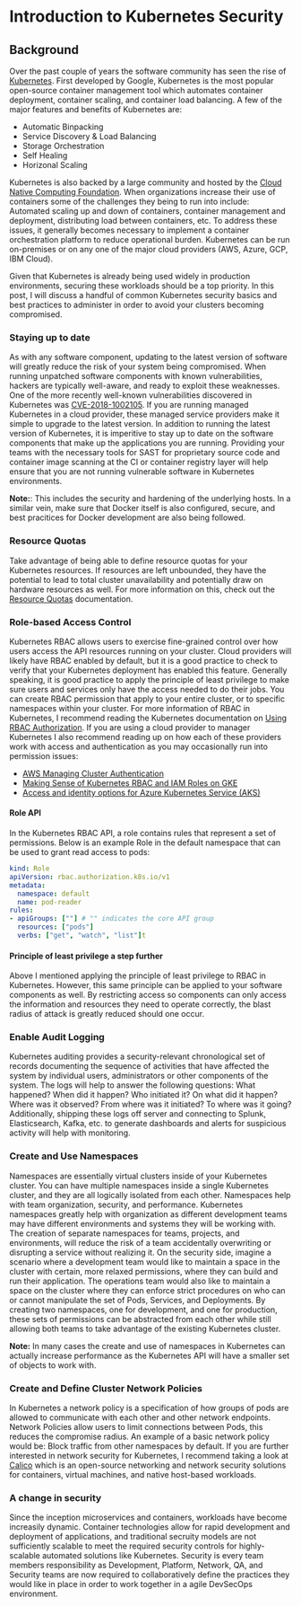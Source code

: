 # Introduction to Kubernetes Security

## Background

Over the past couple of years the software community has seen the rise of [Kubernetes](https://kubernetes.io/). First developed by Google, Kubernetes is the most popular open-source container management tool which automates container deployment, container scaling, and container load balancing. A few of the major features and benefits of Kubernetes are: 

- Automatic Binpacking
- Service Discovery & Load Balancing
- Storage Orchestration
- Self Healing
- Horizonal Scaling

Kubernetes is also backed by a large community and hosted by the [Cloud Native Computing Foundation](https://www.cncf.io/). When organizations increase their use of containers some of the challenges they being to run into include: Automated scaling up and down of containers, container management and deployment, distributing load between containers, etc. To address these issues, it generally becomes necessary to implement a container orchestration platform to reduce operational burden. Kubernetes can be run on-premises or on any one of the major cloud providers (AWS, Azure, GCP, IBM Cloud).

Given that Kubernetes is already being used widely in production environments, securing these workloads should be a top priority. In this post, I will discuss a handful of common Kubernetes security basics and best practices to administer in order to avoid your clusters becoming compromised.  

### Staying up to date

As with any software component, updating to the latest version of software will greatly reduce the risk of your system being compromised. When running unpatched software components with known vulnerabilities, hackers are typically well-aware, and ready to exploit these weaknesses. One of the more recently well-known vulnerabilities discovered in Kubernetes was [CVE-2018-1002105](https://nvd.nist.gov/vuln/detail/CVE-2018-1002105). If you are running managed Kubernetes in a cloud provider, these managed service providers make it simple to upgrade to the latest version. In addition to running the latest version of Kubernetes, it is imperitive to stay up to date on the software components that make up the applications you are running. Providing your teams with the necessary tools for SAST for proprietary source code and container image scanning at the CI or container registry layer will help ensure that you are not running vulnerable software in Kubernetes environments. 

**Note:**: This includes the security and hardening of the underlying hosts. In a similar vein, make sure that Docker itself is also configured, secure, and best pracitices for Docker development are also being followed. 

### Resource Quotas

Take advantage of being able to define resource quotas for your Kubernetes resources. If resources are left unbounded, they have the potential to lead to total cluster unavailability and potentially draw on hardware resources as well. For more information on this, check out the [Resource Quotas](https://kubernetes.io/docs/concepts/policy/resource-quotas/) documentation.  

### Role-based Access Control

Kubernetes RBAC allows users to exercise fine-grained control over how users access the API resources running on your cluster. Cloud providers will likely have RBAC enabled by default, but it is a good practice to check to verify that your Kubernetes deployment has enabled this feature. Generally speaking, it is good practice to apply the principle of least privilege to make sure users and services only have the access needed to do their jobs. You can create RBAC permission that apply to your entire cluster, or to specific namespaces within your cluster. For more information of RBAC in Kubernetes, I recommend reading the Kubernetes documentation on [Using RBAC Authorization](https://kubernetes.io/docs/reference/access-authn-authz/rbac/). If you are using a cloud provider to manager Kubernetes I also recommend reading up on how each of these providers work with access and authentication as you may occasionally run into permission issues:

- [AWS Managing Cluster Authentication](https://docs.aws.amazon.com/eks/latest/userguide/managing-auth.html)
- [Making Sense of Kubernetes RBAC and IAM Roles on GKE](https://medium.com/uptime-99/making-sense-of-kubernetes-rbac-and-iam-roles-on-gke-914131b01922)
- [Access and identity options for Azure Kubernetes Service (AKS)](https://docs.microsoft.com/en-us/azure/aks/concepts-identity)

#### Role API

In the Kubernetes RBAC API, a role contains rules that represent a set of permissions. Below is an example Role in the default namespace that can be used to grant read access to pods: 

```YAML
kind: Role
apiVersion: rbac.authorization.k8s.io/v1
metadata:
  namespace: default
  name: pod-reader
rules:
- apiGroups: [""] # "" indicates the core API group
  resources: ["pods"]
  verbs: ["get", "watch", "list"]t
```

#### Principle of least privilege a step further

Above I mentioned applying the principle of least privilege to RBAC in Kubernetes. However, this same principle can be applied to your software components as well. By restricting access so components can only access the information and resources they need to operate correctly, the blast radius of attack is greatly reduced should one occur. 

### Enable Audit Logging

Kubernetes auditing provides a security-relevant chronological set of records documenting the sequence of activities that have affected the system by individual users, administrators or other components of the system. The logs will help to answer the following questions: What happened? When did it happen? Who initiated it? On what did it happen? Where was it observed? From where was it initiated? To where was it going? Additionally, shipping these logs off server and connecting to Splunk, Elasticsearch, Kafka, etc. to generate dashboards and alerts for suspicious activity will help with monitoring. 

### Create and Use Namespaces

Namespaces are essentially virtual clusters inside of your Kubernetes cluster. You can have multiple namespaces inside a single Kubernetes cluster, and they are all logically isolated from each other. Namespaces help with team organization, security, and performance. Kubernetes namespaces greatly help with organization as different development teams may have different environments and systems they will be working with. The creation of separate namespaces for teams, projects, and environments, will reduce the risk of a team accidentally overwriting or disrupting a service without realizing it. On the security side, imagine a scenario where a development team would like to maintain a space in the cluster with certain, more relaxed permissions, where they can build and run their application. The operations team would also like to maintain a space on the cluster where they can enforce strict procedures on who can or cannot manipulate the set of Pods, Services, and Deployments. By creating two namespaces, one for development, and one for production, these sets of permissions can be abstracted from each other while still allowing both teams to take advantage of the existing Kubernetes cluster. 

**Note:** In many cases the create and use of namespaces in Kubernetes can actually increase performance as the Kubernetes API will have a smaller set of objects to work with. 

### Create and Define Cluster Network Policies 

In Kubernetes a network policy is a specification of how groups of pods are allowed to communicate with each other and other network endpoints. Network Policies allow users to limit connections between Pods, this reduces the compromise radius. An example of a basic network policy would be: Block traffic from other namespaces by default. If you are further interested in network security for Kubernetes, I recommend taking a look at [Calico](https://www.projectcalico.org/) which is an open-source networking and network security solutions for containers, virtual machines, and native host-based workloads. 

### A change in security

Since the inception microservices and containers, workloads have become increasily dynamic. Container technologies allow for rapid development and deployment of applications, and traditional secruity models are not sufficiently scalable to meet the required security controls for highly-scalable automated solutions like Kubernetes. Security is every team members responsibility as Development, Platform, Network, QA, and Security teams are now required to collaboratively define the practices they would like in place in order to work together in a agile DevSecOps environment. 